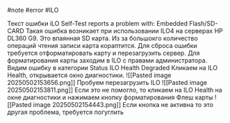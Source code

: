 #note #error #ILO 

Текст ошибки
iLO Self-Test reports a problem with: Embedded Flash/SD-CARD
Такая ошибка возникает при использовании ILO4 на серверах HP DL360 G9. Это впаянная SD карта. Из за большокго количество операций чтения записи карта кораптится. Для сброса ошибки требуется отформатировать карту и перезагрузить сервер.
Для форматирования карты заходим в ILO с правами администратора. Видим ошибку в категории
 Status 
 ILO Health Degraded
 Кликаем на  ILO Health, открывается окно диагностики.
 ![[Pasted image 20250502153656.png]]
 Пробуем перезагрузить ILO
 ![[Pasted image 20250502153811.png]]
 Если это не помогло, то кликаем на ILO Health на окне диагностики и нажимаем кнопку форматирования Флеш карты
 ![[Pasted image 20250502154443.png]]
 Если кнопка не активна то это другая проблема, требуется погуглить
 